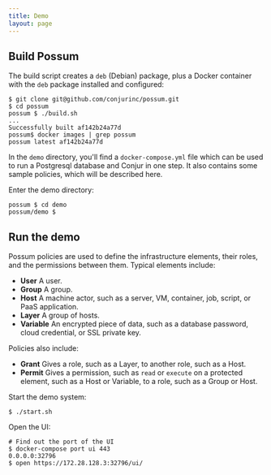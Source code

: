 ```yaml
---
title: Demo
layout: page
---
```


## Build Possum

The build script creates a `deb` (Debian) package, plus a Docker container with the `deb` package installed and configured:

```sh-session
$ git clone git@github.com/conjurinc/possum.git
$ cd possum
possum $ ./build.sh
...
Successfully built af142b24a77d
possum$ docker images | grep possum
possum latest af142b24a77d
```

In the `demo` directory, you'll find a `docker-compose.yml` file which can be used to run a Postgresql database and Conjur in one step. It also contains some sample policies, which will be described here.

Enter the demo directory:

```sh-session
possum $ cd demo
possum/demo $ 
```

## Run the demo

Possum policies are used to define the infrastructure elements, their roles, and the permissions between them. Typical elements include:

* **User** A user.
* **Group** A group.
* **Host** A machine actor, such as a server, VM, container, job, script, or PaaS application.
* **Layer** A group of hosts.
* **Variable** An encrypted piece of data, such as a database password, cloud credential, or SSL private key.

Policies also include:

* **Grant** Gives a role, such as a Layer, to another role, such as a Host.
* **Permit** Gives a permission, such as `read` or `execute` on a protected element, such as a Host or Variable, to a role, such as a Group or Host.

Start the demo system:

```sh-session
$ ./start.sh
```

Open the UI:

```sh-session
# Find out the port of the UI
$ docker-compose port ui 443
0.0.0.0:32796
$ open https://172.28.128.3:32796/ui/
```

